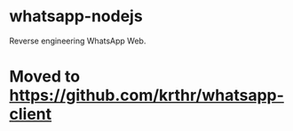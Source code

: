 # whatsapp-nodejs
Reverse engineering WhatsApp Web.


# Moved to https://github.com/krthr/whatsapp-client
